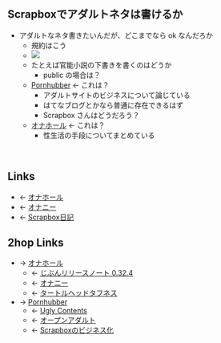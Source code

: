## Scrapboxでアダルトネタは書けるか
- アダルトなネタ書きたいんだが、どこまでなら ok なんだろか
    - 規約はこう
    - <a href="https://gyazo.com/e178e88aa397037121ac453e20d979e6" target="_blank" rel="noopener noreferrer">![](https://gyazo.com/e178e88aa397037121ac453e20d979e6/raw)</a>
    - たとえば官能小説の下書きを書くのはどうか
        - public の場合は？
    - [Pornhubber](Pornhubber.md) ← これは？
        - アダルトサイトのビジネスについて論じている
        - はてなブログとかなら普通に存在できるはず
        - Scrapbox さんはどうだろう？
    - [オナホール](オナホール.md) ← これは？
        - 性生活の手段についてまとめている

<br>

## Links
- ← [オナホール](オナホール.md)
- ← [オナニー](オナニー.md)
- ← [Scrapbox日記](Scrapbox日記.md)

## 2hop Links
- → [オナホール](オナホール.md)
    - ← [じぶんリリースノート 0.32.4](じぶんリリースノート_0.32.4.md)
    - ← [オナニー](オナニー.md)
    - ← [タートルヘッドタフネス](タートルヘッドタフネス.md)
- → [Pornhubber](Pornhubber.md)
    - ← [Ugly Contents](Ugly_Contents.md)
    - ← [オープンアダルト](オープンアダルト.md)
    - ← [Scrapboxのビジネス化](Scrapboxのビジネス化.md)
